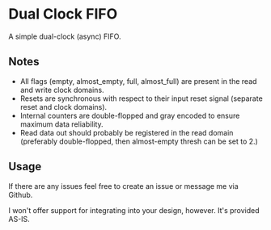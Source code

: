 # Dual Clock FIFO

A simple dual-clock (async) FIFO.

## Notes
* All flags (empty, almost_empty, full, almost_full) are present in the read and write clock domains.
* Resets are synchronous with respect to their input reset signal (separate reset and clock domains).
* Internal counters are double-flopped and gray encoded to ensure maximum data reliability.
* Read data out should probably be registered in the read domain (preferably double-flopped, then almost-empty thresh can be set to 2.)

## Usage
If there are any issues feel free to create an issue or message me via Github.

I won't offer support for integrating into your design, however. It's provided AS-IS.
